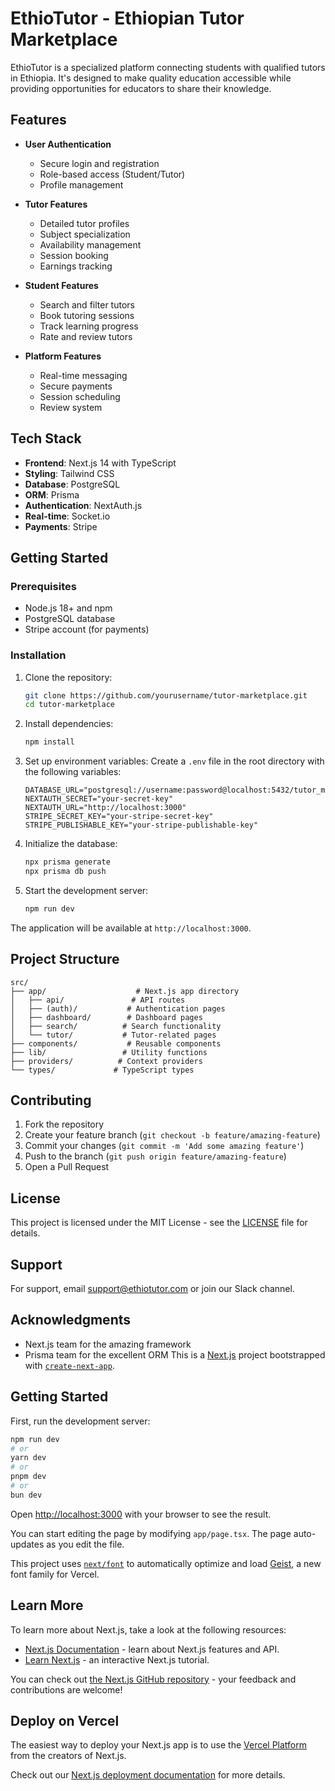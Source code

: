 # EthioTutor - Ethiopian Tutor Marketplace

EthioTutor is a specialized platform connecting students with qualified tutors in Ethiopia. It's designed to make quality education accessible while providing opportunities for educators to share their knowledge.

## Features

- **User Authentication**
  - Secure login and registration
  - Role-based access (Student/Tutor)
  - Profile management

- **Tutor Features**
  - Detailed tutor profiles
  - Subject specialization
  - Availability management
  - Session booking
  - Earnings tracking

- **Student Features**
  - Search and filter tutors
  - Book tutoring sessions
  - Track learning progress
  - Rate and review tutors

- **Platform Features**
  - Real-time messaging
  - Secure payments
  - Session scheduling
  - Review system

## Tech Stack

- **Frontend**: Next.js 14 with TypeScript
- **Styling**: Tailwind CSS
- **Database**: PostgreSQL
- **ORM**: Prisma
- **Authentication**: NextAuth.js
- **Real-time**: Socket.io
- **Payments**: Stripe

## Getting Started

### Prerequisites

- Node.js 18+ and npm
- PostgreSQL database
- Stripe account (for payments)

### Installation

1. Clone the repository:
   ```bash
   git clone https://github.com/yourusername/tutor-marketplace.git
   cd tutor-marketplace
   ```

2. Install dependencies:
   ```bash
   npm install
   ```

3. Set up environment variables:
   Create a `.env` file in the root directory with the following variables:
   ```
   DATABASE_URL="postgresql://username:password@localhost:5432/tutor_marketplace"
   NEXTAUTH_SECRET="your-secret-key"
   NEXTAUTH_URL="http://localhost:3000"
   STRIPE_SECRET_KEY="your-stripe-secret-key"
   STRIPE_PUBLISHABLE_KEY="your-stripe-publishable-key"
   ```

4. Initialize the database:
   ```bash
   npx prisma generate
   npx prisma db push
   ```

5. Start the development server:
   ```bash
   npm run dev
   ```

The application will be available at `http://localhost:3000`.

## Project Structure

```
src/
├── app/                    # Next.js app directory
│   ├── api/               # API routes
│   ├── (auth)/           # Authentication pages
│   ├── dashboard/        # Dashboard pages
│   ├── search/          # Search functionality
│   └── tutor/           # Tutor-related pages
├── components/           # Reusable components
├── lib/                 # Utility functions
├── providers/          # Context providers
└── types/             # TypeScript types
```

## Contributing

1. Fork the repository
2. Create your feature branch (`git checkout -b feature/amazing-feature`)
3. Commit your changes (`git commit -m 'Add some amazing feature'`)
4. Push to the branch (`git push origin feature/amazing-feature`)
5. Open a Pull Request

## License

This project is licensed under the MIT License - see the [LICENSE](LICENSE) file for details.

## Support

For support, email support@ethiotutor.com or join our Slack channel.

## Acknowledgments

- Next.js team for the amazing framework
- Prisma team for the excellent ORM
This is a [Next.js](https://nextjs.org) project bootstrapped with [`create-next-app`](https://nextjs.org/docs/app/api-reference/cli/create-next-app).

## Getting Started

First, run the development server:

```bash
npm run dev
# or
yarn dev
# or
pnpm dev
# or
bun dev
```

Open [http://localhost:3000](http://localhost:3000) with your browser to see the result.

You can start editing the page by modifying `app/page.tsx`. The page auto-updates as you edit the file.

This project uses [`next/font`](https://nextjs.org/docs/app/building-your-application/optimizing/fonts) to automatically optimize and load [Geist](https://vercel.com/font), a new font family for Vercel.

## Learn More

To learn more about Next.js, take a look at the following resources:

- [Next.js Documentation](https://nextjs.org/docs) - learn about Next.js features and API.
- [Learn Next.js](https://nextjs.org/learn) - an interactive Next.js tutorial.

You can check out [the Next.js GitHub repository](https://github.com/vercel/next.js) - your feedback and contributions are welcome!

## Deploy on Vercel

The easiest way to deploy your Next.js app is to use the [Vercel Platform](https://vercel.com/new?utm_medium=default-template&filter=next.js&utm_source=create-next-app&utm_campaign=create-next-app-readme) from the creators of Next.js.

Check out our [Next.js deployment documentation](https://nextjs.org/docs/app/building-your-application/deploying) for more details.
